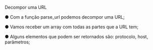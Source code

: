 Decompor uma URL

● Com a função parse_url podemos decompor uma URL;

● Vamos receber um array com todas as partes que a URL tem;

● Alguns elementos que podem ser retornados são: protocolo, host,
parâmetros;
